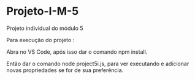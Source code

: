 # Projeto-I-M-5
Projeto individual do módulo 5

Para execução do projeto :

Abra no VS Code, após isso dar o comando npm install.

Então dar o comando node project5i.js, para ver executando e adicionar novas propriedades se for de sua preferência.
